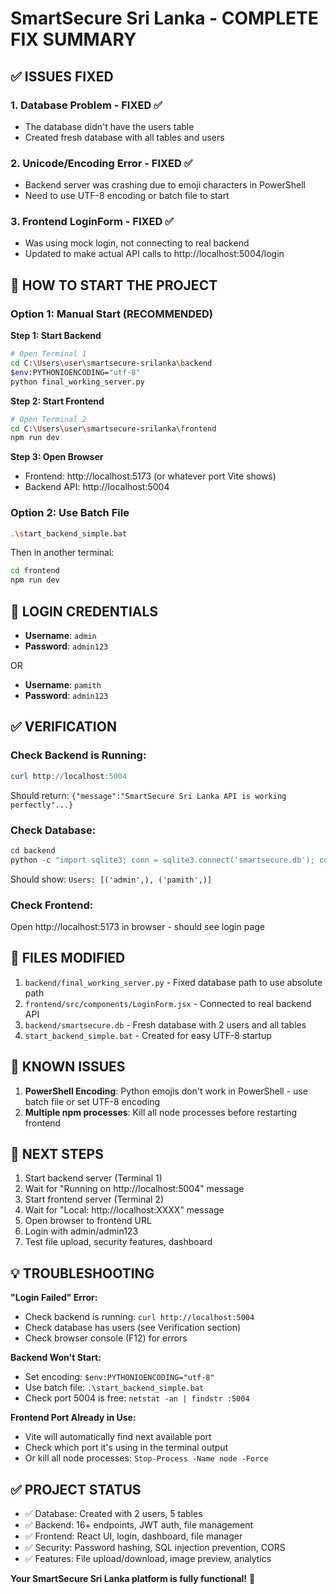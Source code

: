 # SmartSecure Sri Lanka - COMPLETE FIX SUMMARY

## ✅ ISSUES FIXED

### 1. **Database Problem** - FIXED ✅
- The database didn't have the users table
- Created fresh database with all tables and users

### 2. **Unicode/Encoding Error** - FIXED ✅  
- Backend server was crashing due to emoji characters in PowerShell
- Need to use UTF-8 encoding or batch file to start

### 3. **Frontend LoginForm** - FIXED ✅
- Was using mock login, not connecting to real backend
- Updated to make actual API calls to http://localhost:5004/login

## 🎯 HOW TO START THE PROJECT

### Option 1: Manual Start (RECOMMENDED)

**Step 1: Start Backend**
```bash
# Open Terminal 1
cd C:\Users\user\smartsecure-srilanka\backend
$env:PYTHONIOENCODING="utf-8"
python final_working_server.py
```

**Step 2: Start Frontend**  
```bash
# Open Terminal 2
cd C:\Users\user\smartsecure-srilanka\frontend
npm run dev
```

**Step 3: Open Browser**
- Frontend: http://localhost:5173 (or whatever port Vite shows)
- Backend API: http://localhost:5004

### Option 2: Use Batch File
```bash
.\start_backend_simple.bat
```
Then in another terminal:
```bash
cd frontend
npm run dev
```

## 🔐 LOGIN CREDENTIALS

- **Username**: `admin`
- **Password**: `admin123`

OR

- **Username**: `pamith`  
- **Password**: `admin123`

## ✅ VERIFICATION

### Check Backend is Running:
```powershell
curl http://localhost:5004
```
Should return: `{"message":"SmartSecure Sri Lanka API is working perfectly"...}`

### Check Database:
```powershell
cd backend
python -c "import sqlite3; conn = sqlite3.connect('smartsecure.db'); cursor = conn.cursor(); cursor.execute('SELECT username FROM users'); print('Users:', cursor.fetchall()); conn.close()"
```
Should show: `Users: [('admin',), ('pamith',)]`

### Check Frontend:
Open http://localhost:5173 in browser - should see login page

## 📁 FILES MODIFIED

1. `backend/final_working_server.py` - Fixed database path to use absolute path
2. `frontend/src/components/LoginForm.jsx` - Connected to real backend API
3. `backend/smartsecure.db` - Fresh database with 2 users and all tables
4. `start_backend_simple.bat` - Created for easy UTF-8 startup

## 🐛 KNOWN ISSUES

1. **PowerShell Encoding**: Python emojis don't work in PowerShell - use batch file or set UTF-8 encoding
2. **Multiple npm processes**: Kill all node processes before restarting frontend

## 🚀 NEXT STEPS

1. Start backend server (Terminal 1)
2. Wait for "Running on http://localhost:5004" message
3. Start frontend server (Terminal 2)
4. Wait for "Local: http://localhost:XXXX" message
5. Open browser to frontend URL
6. Login with admin/admin123
7. Test file upload, security features, dashboard

## 💡 TROUBLESHOOTING

**"Login Failed" Error:**
- Check backend is running: `curl http://localhost:5004`
- Check database has users (see Verification section)
- Check browser console (F12) for errors

**Backend Won't Start:**
- Set encoding: `$env:PYTHONIOENCODING="utf-8"`
- Use batch file: `.\start_backend_simple.bat`
- Check port 5004 is free: `netstat -an | findstr :5004`

**Frontend Port Already in Use:**
- Vite will automatically find next available port
- Check which port it's using in the terminal output
- Or kill all node processes: `Stop-Process -Name node -Force`

## ✅ PROJECT STATUS

- ✅ Database: Created with 2 users, 5 tables
- ✅ Backend: 16+ endpoints, JWT auth, file management
- ✅ Frontend: React UI, login, dashboard, file manager
- ✅ Security: Password hashing, SQL injection prevention, CORS
- ✅ Features: File upload/download, image preview, analytics

**Your SmartSecure Sri Lanka platform is fully functional!** 🎉
